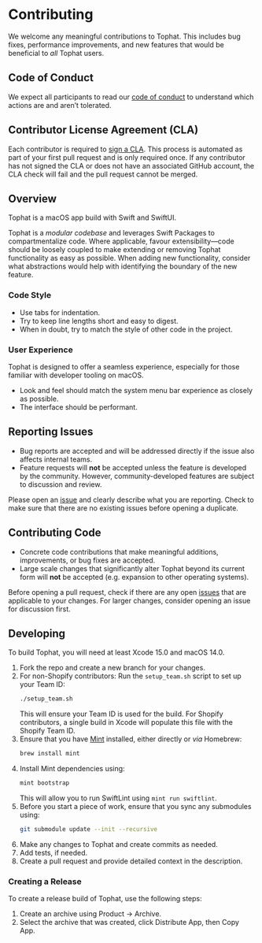 # Contributing

We welcome any meaningful contributions to Tophat. This includes bug fixes, performance improvements, and new features that would be beneficial to _all_ Tophat users.

## Code of Conduct

We expect all participants to read our [code of conduct](CODE_OF_CONDUCT.md) to understand which actions are and aren’t tolerated.

## Contributor License Agreement (CLA)

Each contributor is required to [sign a CLA](https://cla.shopify.com/). This process is automated as part of your first pull request and is only required once. If any contributor has not signed the CLA or does not have an associated GitHub account, the CLA check will fail and the pull request cannot be merged.

## Overview

Tophat is a macOS app build with Swift and SwiftUI.

Tophat is a _modular codebase_ and leverages Swift Packages to compartmentalize code. Where applicable, favour extensibility—code should be loosely coupled to make extending or removing Tophat functionality as easy as possible. When adding new functionality, consider what abstractions would help with identifying the boundary of the new feature.

### Code Style

- Use tabs for indentation.
- Try to keep line lengths short and easy to digest.
- When in doubt, try to match the style of other code in the project.

### User Experience

Tophat is designed to offer a seamless experience, especially for those familiar with developer tooling on macOS.

- Look and feel should match the system menu bar experience as closely as possible.
- The interface should be performant.

## Reporting Issues

- Bug reports are accepted and will be addressed directly if the issue also affects internal teams.
- Feature requests will **not** be accepted unless the feature is developed by the community. However, community-developed features are subject to discussion and review.

Please open an [issue](https://github.com/Shopify/tophat/issues) and clearly describe what you are reporting. Check to make sure that there are no existing issues before opening a duplicate.

## Contributing Code

- Concrete code contributions that make meaningful additions, improvements, or bug fixes are accepted.
- Large scale changes that significantly alter Tophat beyond its current form will **not** be accepted (e.g. expansion to other operating systems).

Before opening a pull request, check if there are any open [issues](https://github.com/Shopify/tophat/issues) that are applicable to your changes. For larger changes, consider opening an issue for discussion first.

## Developing

To build Tophat, you will need at least Xcode 15.0 and macOS 14.0.

1. Fork the repo and create a new branch for your changes.
1. For non-Shopify contributors: Run the `setup_team.sh` script to set up your Team ID:
   ```bash
   ./setup_team.sh
   ```
   This will ensure your Team ID is used for the build. For Shopify contributors,
   a single build in Xcode will populate this file with the Shopify Team ID.
1. Ensure that you have [Mint](https://github.com/yonaskolb/Mint) installed, either directly or _via_ Homebrew:
   ```bash
   brew install mint
   ```
1. Install Mint dependencies using:
   ```bash
   mint bootstrap
   ```
   This will allow you to run SwiftLint using `mint run swiftlint`.
1. Before you start a piece of work, ensure that you sync any submodules using:
   ```bash
   git submodule update --init --recursive
   ```
1. Make any changes to Tophat and create commits as needed.
1. Add tests, if needed.
1. Create a pull request and provide detailed context in the description.

### Creating a Release

To create a release build of Tophat, use the following steps:

1. Create an archive using Product → Archive.
1. Select the archive that was created, click Distribute App, then Copy App.
